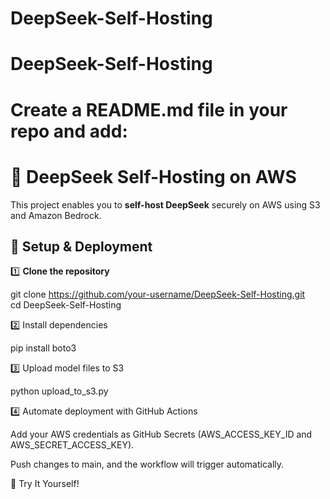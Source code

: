 # DeepSeek-Self-Hosting

# DeepSeek-Self-Hosting

# Create a README.md file in your repo and add:

# 🚀 DeepSeek Self-Hosting on AWS  

This project enables you to **self-host DeepSeek** securely on AWS using S3 and Amazon Bedrock.  

## **🔧 Setup & Deployment**  

1️⃣ **Clone the repository**  

git clone https://github.com/your-username/DeepSeek-Self-Hosting.git  
cd DeepSeek-Self-Hosting

2️⃣ Install dependencies

pip install boto3

3️⃣ Upload model files to S3

python upload_to_s3.py

4️⃣ Automate deployment with GitHub Actions

Add your AWS credentials as GitHub Secrets (AWS_ACCESS_KEY_ID and AWS_SECRET_ACCESS_KEY).

Push changes to main, and the workflow will trigger automatically.

🔗 Try It Yourself!

